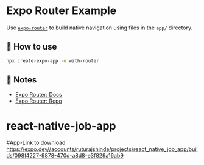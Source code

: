 # Expo Router Example

Use [`expo-router`](https://expo.github.io/router) to build native navigation using files in the `app/` directory.

## 🚀 How to use

```sh
npx create-expo-app -e with-router
```

## 📝 Notes

- [Expo Router: Docs](https://expo.github.io/router)
- [Expo Router: Repo](https://github.com/expo/router)
# react-native-job-app

#App-Link to download 
https://expo.dev//accounts/ruturajshinde/projects/react_native_job_app/builds/098f4227-9878-470d-a8d8-e3f829a16ab9
